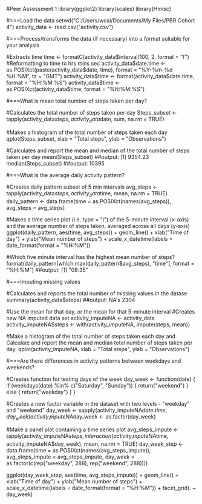 #Peer Assessment 1
library(ggplot2)
library(scales)
library(Hmisc)

#===Load the data
setwd("C:/Users/wcai/Documents/My Files/PBR Cohort 4")
activity_data <- read.csv("activity.csv")

#===Process/transforms the data (if necessary) into a format suitable for your analysis

#Extracts time
time <- formatC(activity_data$interval/100, 2, format = "f")
#Reformatting to time to hrs mins sec
activity_data$date.time <- as.POSIXct(paste(activity_data$date, time), format = "%Y-%m-%d %H.%M", 
                                 tz = "GMT")
activity_data$time <- format(activity_data$date.time, format = "%H:%M:%S")
activity_data$time <- as.POSIXct(activity_data$time, format = "%H:%M:%S")

#===What is mean total number of steps taken per day?

#Calculates the total number of steps taken per day
Steps_subset <- tapply(activity_data$steps, activity_data$date, sum, na.rm = TRUE)

#Makes a histogram of the total number of steps taken each day
qplot(Steps_subset, xlab = "Total steps", ylab = "Observations")

#Calculates and report the mean and median of the total number of steps taken per day
mean(Steps_subset)
##output: [1] 9354.23
median(Steps_subset)
##output: 10395

#===What is the average daily activity pattern?

#Creates daily pattern subset of 5 min intervals
avg_steps <- tapply(activity_data$steps, activity_data$time, mean, na.rm = TRUE)
daily_pattern <- data.frame(time = as.POSIXct(names(avg_steps)), avg_steps = avg_steps)

#Makes a time series plot (i.e. type = "l") of the 5-minute interval (x-axis) and the average number of steps taken, averaged across all days (y-axis)
ggplot(daily_pattern, aes(time, avg_steps)) + geom_line() + xlab("Time of day") + 
  ylab("Mean number of steps") + scale_x_datetime(labels = date_format(format = "%H:%M"))

#Which five minute interval has the highest mean number of steps?
format(daily_pattern[which.max(daily_pattern$avg_steps), "time"], format = "%H:%M")
##output: [1] "08:35"

#===Imputing missing values

#Calculates and reports the total number of missing values in the datase
summary(activity_data$steps)
##output: NA's 2304

#Use the mean for that day, or the mean for that 5-minute interval
#Creates new NA imputed data set
activity_imputeNA <- activity_data
activity_imputeNA$steps <- with(activity_imputeNA, impute(steps, mean))

#Make a histogram of the total number of steps taken each day and Calculate and report the mean and median total number of steps taken per day.
qplot(activity_imputeNA, xlab = "Total steps", ylab = "Observations")

#===Are there differences in activity patterns between weekdays and weekends?

#Creates function for testing days of the week
day_week <- function(date) {
  if (weekdays(date) %in% c("Saturday", "Sunday")) {
    return("weekend")
  } else {
    return("weekday")
  }
}

#Creates a new factor variable in the dataset with two levels - "weekday" and "weekend"
day_week <- sapply(activity_imputeNA$date.time, day_week)
activity_imputeNA$day_week <- as.factor(day_week)

#Make a panel plot containing a time series plot
avg_steps_impute <- tapply(activity_imputeNA$steps, 
                           interaction(activity_imputeNA$time,
                                       activity_imputeNA$day_week), mean, na.rm = TRUE)
day_week_step <- data.frame(time = as.POSIXct(names(avg_steps_impute)), avg_steps_impute = avg_steps_impute, 
                            day_week = as.factor(c(rep("weekday", 288), rep("weekend", 288))))

ggplot(day_week_step, aes(time, avg_steps_impute)) + geom_line() + xlab("Time of day") + 
  ylab("Mean number of steps") + scale_x_datetime(labels = date_format(format = "%H:%M")) + 
  facet_grid(. ~ day_week)
